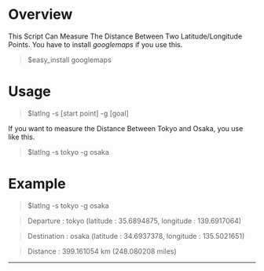 Overview
========

This Script Can Measure The Distance Between Two Latitude/Longitude Points.
You have to install _googlemaps_ if you use this.

  > $easy_install googlemaps

Usage
=====

  > $latlng -s [start point] -g [goal]

If you want to measure the Distance Between Tokyo and Osaka, you use like this.

  > $latlng -s tokyo -g osaka

Example
=======

  > $latlng -s tokyo -g osaka

  > Departure   : tokyo      (latitude : 35.6894875, longitude : 139.6917064)

  > Destination : osaka      (latitude : 34.6937378, longitude : 135.5021651)

  > Distance    : 399.161054 km (248.080208 miles)

---------------------
